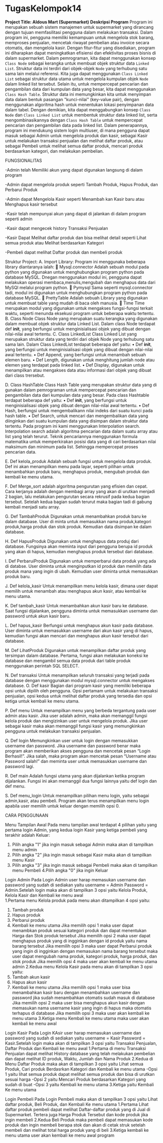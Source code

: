 # TugasKelompok14

**Project Title: Aldous Mart (Supermarket)**
**Deskripsi Program**
Program ini merupakan sebuah sistem manajemen untuk supermarket yang dirancang dengan tujuan memfasilitasi pengguna dalam melakukan transaksi. Dalam program ini, pengguna memiliki kemampuan untuk mengelola stok barang, memproses penjualan, mencetak riwayat pembelian atau invoice secara otomatis, dan mengelola kasir. Dengan fitur-fitur yang disediakan, program ini diharapkan dapat meningkatkan efisiensi dan efektivitas proses bisnis di dalam supermarket.
Dalam pemrograman, kita dapat menggunakan konsep `Class Node` sebagai kerangka untuk membuat objek struktur data `Linked List`. Struktur data ini terdiri dari objek-objek `Node` yang terhubung satu sama lain melalui referensi. Kita juga dapat menggunakan `Class Linked List` sebagai struktur data utama untuk mengelola kumpulan objek `Node` dalam linked list tersebut. 
Selain itu, untuk mempercepat pencarian dan pengambilan data dari kumpulan data yang besar, kita dapat menggunakan `Class Hash Table`. Struktur data ini memungkinkan kita untuk menyimpan data dalam bentuk pasangan "kunci-nilai" (key-value pair), dengan menggunakan algoritma hash untuk menentukan lokasi penyimpanan data dalam tabel. Dengan demikian, kita dapat menggabungkan konsep `Class Node` dan `Class Linked List` untuk membentuk struktur data linked list, serta mengombinasikannya dengan `Class Hash Table` untuk mempercepat pencarian dan pengambilan data pada linked list.
Dalam penerapannya, program ini mendukung sistem login multiuser, di mana pengguna dapat masuk sebagai Admin untuk mengelola produk dan kasir, sebagai Kasir untuk melakukan transaksi penjualan dan melihat daftar produk, atau sebagai Pembeli untuk melihat semua daftar produk, mencari produk berdasarkan kategori, dan melakukan pembelian.

FUNGSIONALITAS 

-Admin telah Memiliki akun yang dapat digunakan langsung di dalam program

-Admin dapat mengelola produk seperti Tambah Produk, Hapus Produk, dan Perbarui Produk

-Admin dapat Mengelola Kasir seperti Menambah kan Kasir baru atau Menghapus kasir tersebut

-Kasir telah mempunyai akun yang dapat di jalankan di dalam program seperti admin

-Kasir dapat mengecek history Transaksi Penjualan 

-Kasir Dapat Melihat daftar produk dan bisa melihat detail seperti Lihat semua produk atau Melihat berdasarkan Kategori

-Pembeli dapat melihat Daftar produk dan membeli produk

Struktur Project:
A.	Import Library:
Program ini menggunaka beberapa library diantaranya ialah:
	Mysql.connector 
Adalah sebuah modul pada python yang digunakan untuk menghubungkan program python pada database MySQL. Dnegan menggunakan modul ini, pengguna dapat melakukan operasi membaca,menulis,mengubah dan menghapus data dari MySQl melalui program python.
	Pymysql
Sama seperti mysql.connector tadi, modul ini digunakan untuk menghubungkan program python pada database MySQL.
	PrettyTable
Adalah sebuah Library yang digunakan untuk membuat table yang mudah di baca oleh manusia.
	Time 
Time merupakan modul yang digunakan untuk mengakses fungsi-fungsi terkait waktu, seperti menunda eksekusi program untuk beberapa waktu tertentu.
B.	Class Node
Class Node yang merupakan suatu kerangka yang digunakan dalam membuat objek struktur data Linked List. Dalam class Node terdapat def __init__, yang berfungsi untuk menginisialisasi objek yang dibuat dengan nilai-nilai awal tertentu.
C.	Class LinkedList
Class Linked List yang merupakan struktur data yang terdiri dari objek Node yang terhubung satu sama lain. Dalam Class LinkedList terdapat beberapa def yaitu:
•	Def __init__, yang berfungsi untuk menginisialisasi objek yang dibuat dengan nilai-nilai awal tertentu.
•	Def Append, yang berfungsi untuk menambah sebuah elemen baru.
•	Def Length, digunakan untuk menghitung jumlah node atau elemen yang terdapat pada linked list.
•	Def Display, digunakan untuk menampilkan atau mengakses data atau informasi dari objek yang dibuat dari class trersebut. 

D.	Class HashTable
Class Hash Table yang merupakan struktur data yang di gunakan dalam pemrograman untuk mempercepat pencarian dan pengambilan data dari kumpulan data yang besar. Pada class Hashtable terdapat beberapa def yaitu:
•	Def __init__, yang berfungsi untuk menginisialisasi objek yang dibuat dengan nilai-nilai awal tertentu.
•	Def Hash, berfungsi untuk mengembalikann nilai indeks dari suatu kunci pada hash table. 
•	Def Search, untuk mencari dan mengembalikan data yang diinginkan dari suatu kumpulan data yang disimpan dalam struktur data tertentu.  Pada program ini kami menggunakan Interpolation search. Interpolation search adalah algoritma pencarian data dalam suatu array atau list yang telah terurut. Teknik pencariannya menggunakan formula matematika untuk memperkirakan posisi data yang di cari berdasarkan nilai maksimum dan minimum pada list. Sehingga mempercepat proses pencarian data. 

E.	Def kelola_produk
Adalah sebuah fungsi untuk mengelola data produk. Def ini akan menampilkan menu pada layar, seperti pilihan untuk menambahkan produk baru, menghapus produk, mengubah produk dan kembali ke menu utama. 

F.	Def Merge_sort
adalah algoritma pengurutan yang efisien dan cepat. Cara kerjanya adalah dengan membagi array yang akan di urutkan menjadi 2 bagian, lalu melakukan pengurutan secara rekrusif pada kedua bagian tersebut. Setelah kedua bagian sudah terurut maka bagian tadi di gabung kembali menjadi satu array. 

G.	Def TambahProduk
Digunakan untuk menambahkan produk baru ke dalam database. User di minta untuk memasukkan nama produk,kategori produk,harga produk dan stok produk. Kemudian data disimpan ke dalam database. 

H.	Def HapusProduk
Digunakan untuk menghapus data produj dari database. Fungsinya akan meminta input dari pengguna berupa id produk yang akan di hapus, kemudian menghapus produk tersebut dari database. 

I.	Def PerbaruiProduk
Digunakan untuk memperbarui data produk yang ada di databse. User diminta untuk menginputkan id produk dan memilih data produk mana yang ingin di ubah. Kemudian user diminta untuk memasukkan produk baru.

J.	Def kelola_kasir
Untuk menampilkan menu kelola kasir, dimana user dapat memilih untuk menambah atau menghapus akun kasir, atau kembali ke menu utama. 

K.	Def tambah_kasir
Untuk menambahkan akun kasir baru ke database. Saat fungsi dijalankan, pengguna diminta untuk memasukkan username dan password untuk akun kasir baru. 

L.	Def hapus_kasir
Berfungsi untuk menghapus akun kasir pada database. User diminta untuk memasukkan username dari akun kasir yang di hapus, kemudian fungsi akan mencari dan menghapus akun kasir tersebut dari database. 

M.	Def LihatProduk
Digunakan untuk menampilkan daftar produk yang tersimpan dalam database. Pertama, fungsi akan melakukan koneksi ke database dan mengambil semua data produk dari table produk menggunakan perintah SQL SELECT. 

N.	Def transaksi
Untuk menampilkan seluruh transaksi yang terjadi pada database dengan menggunakan modul mysql.connector untuk mengakses database. 
O.	Def kasir
Bagian dari program kasir yang memiliki beberapa opsi untuk dipilih oleh pengguna. Opsi pertamam untuk melakukan transaksi penjualan, opsi kedua untuk melihat daftar produk yang tersedia dan opsi ketiga untuk kembali ke menu utama.

P.	Def menu
Untuk menampilkan menu yang berbeda tergantung pada user admin atau kasir. Jika user adalah admin, maka akan memanggil fungsi kelola produk dan mengizinkan user untuk mengelola produk. Jika user sebagai kasir maka akan memanggil fungsi kasir yang memungkinkan pengguna untuk melakukan transaksi penjualan.

Q.	Def login
Memungkinkan user untuk login dengan memasukkan username dan password. Jika username dan password benar maka program akan memberikan akses pengguna dan mencetak pesan “Login Berhasil!”. Jika salah, maka program akan mencetak pesan “Username atau Password salah!” dan meminta user untuk memasukkan username dan password lagi. 

R.	Def main 
Adalah fungsi utama yang akan dijalankan ketika program dijalankan.  Fungsi ini akan memanggil dua fungsi lainnya yaitu def login dan def menu. 

S.	Def menu_login
Untuk menampilkan pilihan menu login, yaitu sebagai admin,kasir, atau pembeli. Program akan terus menampilkan menu login apabila user memilih untuk keluar dengan memilih opsi 0. 

CARA PENGGUNAAN 


Menu Tampilan Awal
Pada menu tampilan awal terdapat 4 pilihan yaitu yang pertama login Admin, yang kedua login Kasir yang ketiga pembeli yang terakhir adalah Keluar:
1. Pilih angka "1" jika ingin masuk sebagai Admin maka akan di tampilkan menu admin
2. Pilih angka "2" jika ingin masuk sebagai Kasir maka akan di tampilkan menu Kasir
3. Pilih angka "3" jika ingin masuk sebagai Pembeli maka akan di tampilkan menu Pembeli
4.Pilih angka "0" jika ingin Keluar

Login Admin
Pada Login Admin user harap memasukan username dan password yang sudah di sediakan yaitu username = Admin Password = Admin.Setelah login maka akan di tampilkan 3 opsi yaitu Kelola Produk, Kelola Kasir dan Kembali ke menu awal                                                                                                                                                              
1.Pertama menu Kelola produk pada menu akan ditampilkan 4 opsi yaitu: 
1. Tambah produk
2. Hapus produk
3. Perbarui produk
4. Kembali ke menu utama
Jika memilih opsi 1 maka user dapat menambkan produk sesuai kategori produk dan dapat menentukan Harga dan Stok produk tersebut
Jika memilih opsi 2 maka user dapat menghapus produk yang di ingginkan dengan id produk yaitu nama barang tersebut
Jika memilih opsi 3 maka user dapat Perbarui produk yang ingin di ingginkan dengan memasukan nama barang tersebut maka user dapat mengubah nama produk, kategori produk, harga produk, dan stok produk
Jika memilih opsi 4 maka user akan kembali ke menu utama admin
2.Kedua menu Kelola Kasir pada menu akan di tampilkan 3 opsi yaitu:
1. Tambah akun kasir
2. Hapus akun kasir
3. Kembali ke menu utama
Jika memilih opsi 1 maka user bisa menambahkan kasir baru dengan menambahkan username dan password jika sudah menambahkan otomatis sudah masuk di database
Jika memilih opsi 2 maka user bisa menghapus akun kasir dengan memasukan nama username kasir yang ingin di hapus maka otomatis terhapus di database
Jika memilih opsi 3 maka user akan kembali ke menu utama
3.Ketiga menu Kembali ke menu utama maka user akan kembali ke menu awal

Login Kasir
Pada Login KAsir user harap memasukan username dan password yang sudah di sediakan yaitu username = Kasir Password = Kasir.Setelah login maka akan di tampilkan 3 opsi yaitu Transaksi Penjualan, Daftar Produk dan Kembali ke menu awal
1.Pertama di menu Transaksi Penjualan dapat melihat History database yang telah melakukan pembelian dan dapat melihat ID produk, Waktu, Jumlah dan Nama Produk
2.Kedua di Menu Daftar Produk maka akan di tampilkan 3 opsi yaitu Lihat semua Produk, Cari produk Berdasrkan Kategori dan Kembali ke menu utama
-Opsi 1 yaitu lihat semua produk dapat melihat semua produk dan bisa di urutkan sesuai harga
-Opsi 2 yaitu Mencari Produk berdasarkan Kategori yang sudah di buat
-Opsi 3 yaitu Kembali ke menu utama
3.Ketiga yaitu Kembali Ke menu utama

Login Pembeli
Pada Login Pembeli maka akan di tampilkan 3 opsi yaitu Lihat daftar produk, Beli Produk, dan Kembali Ke menu utama
1.Pertama Lihat daftar produk pembeli dapat melihat Daftar-daftar produk yang di Jual di Supermarket. Tertera juga Harga Produk Tersebut dan kode produk jika ingin membeli
2.Kedua Beli Produk maka pembeli dapat memasukan kode produk dan ingin membeli berapa stok dan akan di cetak struk setelah membeli dan melihat total harga produk yang di beli
3.Ketiga kembali ke menu utama user akan kembali ke menu awal program
